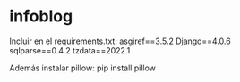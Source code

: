 # infoblog
Incluir en el requirements.txt:
asgiref==3.5.2
Django==4.0.6
sqlparse==0.4.2
tzdata==2022.1

Además instalar pillow: 
pip install pillow